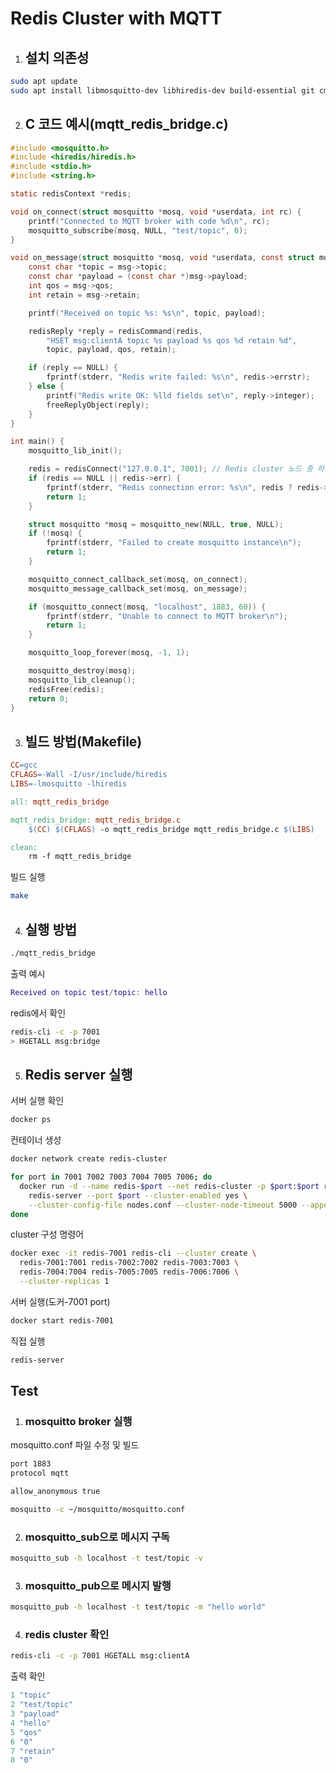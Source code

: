 # Redis Cluster with MQTT

1. ## 설치 의존성
```bash
sudo apt update
sudo apt install libmosquitto-dev libhiredis-dev build-essential git cmake
```

2. ## C 코드 예시(mqtt_redis_bridge.c)
```c
#include <mosquitto.h>
#include <hiredis/hiredis.h>
#include <stdio.h>
#include <string.h>

static redisContext *redis;

void on_connect(struct mosquitto *mosq, void *userdata, int rc) {
    printf("Connected to MQTT broker with code %d\n", rc);
    mosquitto_subscribe(mosq, NULL, "test/topic", 0);
}

void on_message(struct mosquitto *mosq, void *userdata, const struct mosquitto_message *msg) {
    const char *topic = msg->topic;
    const char *payload = (const char *)msg->payload;
    int qos = msg->qos;
    int retain = msg->retain;

    printf("Received on topic %s: %s\n", topic, payload);

    redisReply *reply = redisCommand(redis,
        "HSET msg:clientA topic %s payload %s qos %d retain %d",
        topic, payload, qos, retain);

    if (reply == NULL) {
        fprintf(stderr, "Redis write failed: %s\n", redis->errstr);
    } else {
        printf("Redis write OK: %lld fields set\n", reply->integer);
        freeReplyObject(reply);
    }
}

int main() {
    mosquitto_lib_init();

    redis = redisConnect("127.0.0.1", 7001); // Redis cluster 노드 중 하나
    if (redis == NULL || redis->err) {
        fprintf(stderr, "Redis connection error: %s\n", redis ? redis->errstr : "NULL");
        return 1;
    }

    struct mosquitto *mosq = mosquitto_new(NULL, true, NULL);
    if (!mosq) {
        fprintf(stderr, "Failed to create mosquitto instance\n");
        return 1;
    }

    mosquitto_connect_callback_set(mosq, on_connect);
    mosquitto_message_callback_set(mosq, on_message);

    if (mosquitto_connect(mosq, "localhost", 1883, 60)) {
        fprintf(stderr, "Unable to connect to MQTT broker\n");
        return 1;
    }

    mosquitto_loop_forever(mosq, -1, 1);

    mosquitto_destroy(mosq);
    mosquitto_lib_cleanup();
    redisFree(redis);
    return 0;
}
```

3. ## 빌드 방법(Makefile)
```makefile
CC=gcc
CFLAGS=-Wall -I/usr/include/hiredis
LIBS=-lmosquitto -lhiredis

all: mqtt_redis_bridge

mqtt_redis_bridge: mqtt_redis_bridge.c
	$(CC) $(CFLAGS) -o mqtt_redis_bridge mqtt_redis_bridge.c $(LIBS)

clean:
	rm -f mqtt_redis_bridge
```

빌드 실행
```bash
make
```

4. ## 실행 방법
```bash
./mqtt_redis_bridge
```

출력 예시
```m
Received on topic test/topic: hello
```

redis에서 확인
```bash
redis-cli -c -p 7001
> HGETALL msg:bridge
```

5. ## Redis server 실행 
서버 실행 확인
```bash
docker ps
```

컨테이너 생성 
```bash
docker network create redis-cluster

for port in 7001 7002 7003 7004 7005 7006; do
  docker run -d --name redis-$port --net redis-cluster -p $port:$port redis \
    redis-server --port $port --cluster-enabled yes \
    --cluster-config-file nodes.conf --cluster-node-timeout 5000 --appendonly yes
done
```

cluster 구성 명령어
```bash
docker exec -it redis-7001 redis-cli --cluster create \
  redis-7001:7001 redis-7002:7002 redis-7003:7003 \
  redis-7004:7004 redis-7005:7005 redis-7006:7006 \
  --cluster-replicas 1
```

서버 실행(도커-7001 port)
```bash
docker start redis-7001
```

직접 실행
```bash
redis-server
```

## Test
1. ### mosquitto broker 실행
mosquitto.conf 파일 수정 및 빌드
```bash
port 1883
protocol mqtt

allow_anonymous true
```

```bash
mosquitto -c ~/mosquitto/mosquitto.conf
```


2. ### mosquitto_sub으로 메시지 구독
```bash
mosquitto_sub -h localhost -t test/topic -v
```

3. ### mosquitto_pub으로 메시지 발행
```bash
mosquitto_pub -h localhost -t test/topic -m "hello world"
```

4. ### redis cluster 확인
```bash
redis-cli -c -p 7001 HGETALL msg:clientA
```

출력 확인
```m
1 "topic"
2 "test/topic"
3 "payload"
4 "hello"
5 "qos"
6 "0"
7 "retain"
8 "0"
```
